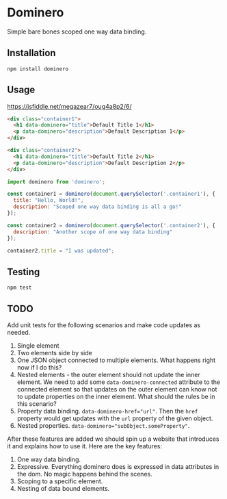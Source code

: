 # Dominero

Simple bare bones scoped one way data binding.

## Installation

`npm install dominero`

## Usage

https://jsfiddle.net/megazear7/oug4a8p2/6/

```html
<div class="container1">
  <h1 data-dominero="title">Default Title 1</h1>
  <p data-dominero="description">Default Description 1</p>
</div>

<div class="container2">
  <h1 data-dominero="title">Default Title 2</h1>
  <p data-dominero="description">Default Description 2</p>
</div>
```

```js
import dominero from 'dominero';

const container1 = dominero(document.querySelector('.container1'), {
  title: "Hello, World!",
  description: "Scoped one way data binding is all a go!"
});

const container2 = dominero(document.querySelector('.container2'), {
  description: "Another scope of one way data binding"
});

container2.title = "I was updated";
```

## Testing

`npm test`

## TODO

Add unit tests for the following scenarios and make code updates as needed.

1. Single element
2. Two elements side by side
3. One JSON object connected to multiple elements. What happens right now if I do this?
4. Nested elements - the outer element should not update the inner element. We need to add some `data-dominero-connected` attribute to the connected element so that updates on the outer element can know not to update properties on the inner element. What should the rules be in this scenario?
5. Property data binding. `data-dominero-href="url"`. Then the `href` property would get updates with the `url` property of the given object.
6. Nested properties. `data-dominero="subObject.someProperty"`.

After these features are added we should spin up a website that introduces it and explains how to use it. Here are the key features:

1. One way data binding.
2. Expressive. Everything dominero does is expressed in data attributes in the dom. No magic happens behind the scenes.
3. Scoping to a specific element.
4. Nesting of data bound elements.
